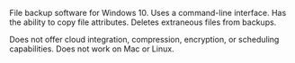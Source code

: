 File backup software for Windows 10.  Uses a command-line interface.  Has the ability to copy file attributes.  Deletes extraneous files from backups.

Does not offer cloud integration, compression, encryption, or scheduling capabilities.  Does not work on Mac or Linux.